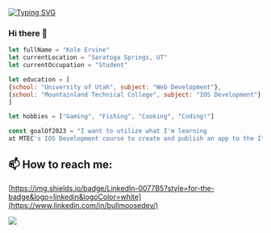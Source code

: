 [![Typing SVG](https://readme-typing-svg.demolab.com?font=Fira+Code&duration=2500&pause=1500&color=B50000&width=435&lines=Full+Stack+Web+Developer;IOS+%26+Swift+Developer)](https://git.io/typing-svg)

### Hi there 👋

```Javascript
let fullName = "Kole Ervine"
let currentLocation = "Saratoga Springs, UT"
let currentOccupation = "Student"

let education = [
{school: "University of Utah", subject: "Web Development"},
{school: "Mountainland Technical College", subject: "IOS Development"}
]

let hobbies = ["Gaming", "Fishing", "Cooking", "Coding!"]

const goalOf2023 = "I want to utilize what I'm learning
at MTEC's IOS Development course to create and publish an app to the Itunes Store"

```

## 📫 How to reach me:

[https://img.shields.io/badge/LinkedIn-0077B5?style=for-the-badge&logo=linkedin&logoColor=white](https://www.linkedin.com/in/bullmoosedev/)

![](https://komarev.com/ghpvc/?username=BullMooseDev&style=plastic&label=Total+Visitors)


<!--
**BullMooseDev/BullMooseDev** is a ✨ _special_ ✨ repository because its `README.md` (this file) appears on your GitHub profile.

Here are some ideas to get you started:

- 🔭 I’m currently working on ...
- 🌱 I’m currently learning ...
- 👯 I’m looking to collaborate on ...
- 🤔 I’m looking for help with ...
- 💬 Ask me about ...
- 📫 How to reach me: ...
- 😄 Pronouns: ...
- ⚡ Fun fact: ...
-->
